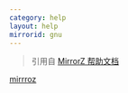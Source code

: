 ```yaml
---
category: help
layout: help
mirrorid: gnu
---
```


> 引用自 [MirrorZ 帮助文档](https://help.mirrors.cernet.edu.cn/)

[mirrroz](https://mirrors.help/gnu ':include :type=iframe title="help page for gnu" width=100% height=1000px style="border-style: solid;border-width: 8px;" id="gnu-mirror-z"')